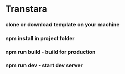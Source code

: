 # Transtara

### clone or download template on your machine

### npm install in project folder

### npm run build - build for production

### npm run dev - start dev server
